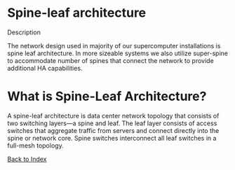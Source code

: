 # Spine-leaf architecture

Description

The network design used in majority of our supercomputer installations is spine leaf architecture. In more sizeable systems we also utilize super-spine to accommodate number of spines that connect the network to provide additional HA capabilities. 

# What is Spine-Leaf Architecture?
A spine-leaf architecture is data center network topology that consists of two switching layers—a spine and leaf. The leaf layer consists of access switches that aggregate traffic from servers and connect directly into the spine or network core. Spine switches interconnect all leaf switches in a full-mesh topology.


[Back to Index](../index.md)